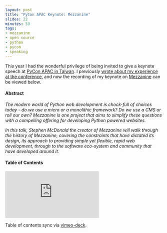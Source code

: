 ```yaml
---
layout: post
title: "PyCon APAC Keynote: Mezzanine"
slides: 22
minutes: 53
tags:
- mezzanine
- open source
- python
- pycon
- speaking
---
```


<p>This year I had the wonderful privilege of being invited to give a keynote speech at <a href="https://tw.pycon.org/2014apac/">PyCon APAC in Taiwan</a>. I previously <a href="/2014/05/20/timeout-in-taiwan-pycon-apac/">wrote about my experience at the conference</a>, and now the recording of my keynote on <a href="http://mezzanine.jupo.org">Mezzanine</a> can be viewed below.</p>

<h4>Abstract</h4>

<em>The modern world of Python web development is chock-full of choices today - do we use a micro or a monolithic framework? Do we use a CMS or roll our own? Mezzanine is one project that aims to simplify these questions with a compelling offering for developing Python powered websites.</em>

<em>In this talk, Stephen McDonald the creator of Mezzanine will walk through the
history of Mezzanine, covering the constraints that have dictated its design, its approach to providing simple yet flexible, rapid web development, through to the software eco-system and community that have developed around it.</em>

<h4>Table of Contents</h4>
<ol id="toc"></ol>
<script src="/static/js/vimeo-deck.js"></script>
<script>

var vd = VimeoDeck({tocID: '#toc'});

vd.setSlide(01, '00:00', 'Welcome');
vd.setSlide(02, '02:58', 'About Me');
vd.setSlide(03, '05:35', 'Why Another CMS?');
vd.setSlide(04, '18:03', 'Defining Characteristics');
vd.setSlide(05, '24:50', 'Django Implementation');
vd.setSlide(06, '35:59', 'Features (Batteries Included)');
vd.setSlide(07, '49:05', 'Eco-system (Extra Batteries)');
vd.setSlide(08, '52:33', 'Conclusion');

</script>

<iframe id="vimeo" src="http://player.vimeo.com/video/103614826?api=1&player_id=vimeo" frameborder="0" webkitAllowFullScreen mozallowfullscreen allowFullScreen></iframe>

<p>Table of contents sync via <a href="https://github.com/stephenmcd/vimeo-deck">vimeo-deck</a>.</p>

